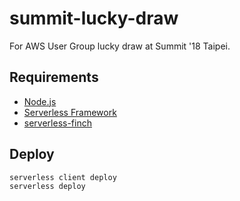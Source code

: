 # summit-lucky-draw

For AWS User Group lucky draw at Summit '18 Taipei.

## Requirements

* [Node.js]()
* [Serverless Framework](https://serverless.com/)
* [serverless-finch](https://github.com/fernando-mc/serverless-finch)


## Deploy

```
serverless client deploy
serverless deploy
```

